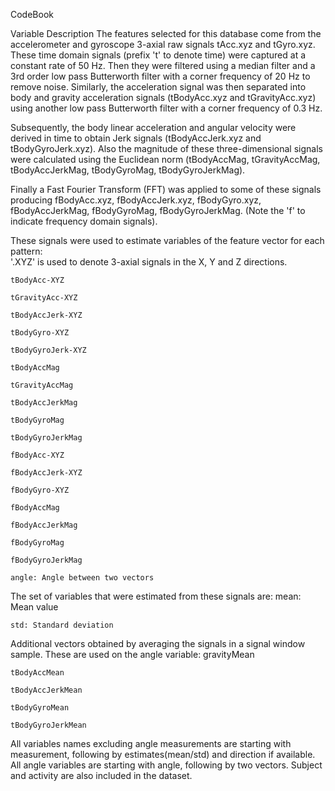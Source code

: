 CodeBook

Variable Description
The features selected for this database come from the accelerometer and gyroscope 3-axial raw signals tAcc.xyz and tGyro.xyz. These time domain signals (prefix 't' to denote time) were captured at a constant rate of 50 Hz. Then they were filtered using a median filter and a 3rd order low pass Butterworth filter with a corner frequency of 20 Hz to remove noise. Similarly, the acceleration signal was then separated into body and gravity acceleration signals (tBodyAcc.xyz and tGravityAcc.xyz) using another low pass Butterworth filter with a corner frequency of 0.3 Hz. 

Subsequently, the body linear acceleration and angular velocity were derived in time to obtain Jerk signals (tBodyAccJerk.xyz and tBodyGyroJerk.xyz). Also the magnitude of these three-dimensional signals were calculated using the Euclidean norm (tBodyAccMag, tGravityAccMag, tBodyAccJerkMag, tBodyGyroMag, tBodyGyroJerkMag). 

Finally a Fast Fourier Transform (FFT) was applied to some of these signals producing fBodyAcc.xyz, fBodyAccJerk.xyz, fBodyGyro.xyz, fBodyAccJerkMag, fBodyGyroMag, fBodyGyroJerkMag. (Note the 'f' to indicate frequency domain signals). 

These signals were used to estimate variables of the feature vector for each pattern:  
'.XYZ' is used to denote 3-axial signals in the X, Y and Z directions.

    tBodyAcc-XYZ
  
    tGravityAcc-XYZ
  
    tBodyAccJerk-XYZ
  
    tBodyGyro-XYZ
  
    tBodyGyroJerk-XYZ
  
    tBodyAccMag
  
    tGravityAccMag
  
    tBodyAccJerkMag
  
    tBodyGyroMag
  
    tBodyGyroJerkMag
  
    fBodyAcc-XYZ
  
    fBodyAccJerk-XYZ
  
    fBodyGyro-XYZ
  
    fBodyAccMag
  
    fBodyAccJerkMag
  
    fBodyGyroMag
  
    fBodyGyroJerkMag
  
    angle: Angle between two vectors
  

The set of variables that were estimated from these signals are: 
    mean: Mean value
  
    std: Standard deviation

Additional vectors obtained by averaging the signals in a signal window sample. These are used on the angle variable:
    gravityMean
  
    tBodyAccMean
  
    tBodyAccJerkMean
  
    tBodyGyroMean
  
    tBodyGyroJerkMean

All variables names excluding angle measurements are starting with measurement, following by estimates(mean/std) and direction if available. All angle variables are starting with angle, following by two vectors. Subject and activity are also included in the dataset.



